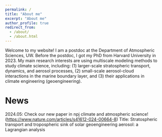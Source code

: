 ```yaml
---
permalink: /
title: "About me"
excerpt: "About me"
author_profile: true
redirect_from: 
  - /about/
  - /about.html
---
```


Welcome to my website! I am a postdoc at the Department of Atmospheric Sciences, UW. Before the postdoc, I got my PhD from Harvard University in 2023. My main research interests are using multiscale modeling methods to study climate science, including: (1) larger-scale stratospheric transport, dynamics, and aerosol processes, (2) small-scale aerosol-cloud interactions in the marine boundary layer, and (3) their applications in climate engineering (geoengineering).

News
======

2024.05: 
Check our new paper in npj climate and atmospheric science! (https://www.nature.com/articles/s41612-024-00664-8)
Title: Stratospheric transport and tropospheric sink of solar geoengineering aerosol: a Lagrangian analysis
